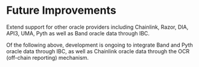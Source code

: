 # Future Improvements

Extend support for other oracle providers including Chainlink, Razor, DIA, API3, UMA, Pyth as well as Band oracle data through IBC.

Of the following above, development is ongoing to integrate Band and Pyth oracle data through IBC, as well as Chainlink oracle data through the OCR (off-chain reporting) mechanism.
